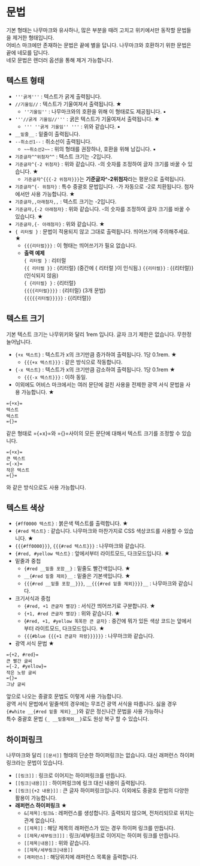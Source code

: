 # 문법
기본 형태는 나무마크와 유사하나, 많은 부분을 때려 고치고 위키에서만 동작할 문법들을 제거한 형태입니다.  
어비스 마크에만 존재하는 문법은 끝에 별을 답니다. 나무마크와 호환하기 위한 문법은 끝에 네모를 답니다.  
네모 문법은 렌더러 옵션을 통해 제거 가능합니다.  

## 텍스트 형태
* `'''굵게'''` : 텍스트가 굵게 출력됩니다.
* `//기울임//` : 텍스트가 기울여져서 출력됩니다. ★
    - `''기울임''` : 나무마크와의 호환을 위해 이 형태로도 제공됩니다. ▪️
* `'''//굵게 기울임//'''` : 굵은 텍스트가 기울여져서 출력됩니다. ★
    - `''' ''굵게 기울임'' '''` : 위와 같습니다. ▪️
* `__밑줄__` : 밑줄이 출력됩니다.
* `--취소선1--` : 취소선이 출력됩니다.
    - `~~취소선2~~` : 위의 형태를 권장하나, 호환을 위해 남깁니다. ▪️
* `기준글자^^위첨자^^` : 텍스트 크기는 -2입니다.
* `기준글자^{-2 위첨자}` : 위와 같습니다. -의 숫자를 조정하여 글자 크기를 바꿀 수 있습니다. ★
    - `기준글자^{{{-2 위첨자}}}`는 **기준글자^-2위첨자**라는 평문으로 출력됩니다.  
* `기준글자^{- 위첨자}` : 특수 중괄호 문법입니다. -가 자동으로 -2로 치환됩니다. 첨자에서만 사용 가능합니다. ★  
* `기준글자,,아래첨자,,` : 텍스트 크기는 -2입니다.
* `기준글자,{-2 아래첨자}` : 위와 같습니다. -의 숫자를 조정하여 글자 크기를 바꿀 수 있습니다. ★
* `기준글자,{- 아래첨자}` : 위와 같습니다. ★
* `{ 리터럴 }` : 문법이 적용되지 않고 그대로 출력됩니다. 띄어쓰기에 주의해주세요. ★
    - `{{{리터럴}}}` : 이 형태는 띄어쓰기가 필요 없습니다.
    - **출력 예제**  
    `{ 리터럴 }` : 리터럴  
    `{{ 리터럴 }}` : {리터럴} (중간에 { 리터럴 }이 인식됨.) 
    `{{리터럴}}` : {{리터럴}} (인식되지 않음)  
    `{ {리터럴} }` : {리터럴}  
    `{{{{리터럴}}}}` : {리터럴} (3개 문법)  
    `{{{{{리터럴}}}}}` : {{리터럴}}  
    
## 텍스트 크기
기본 텍스트 크기는 나무위키와 달리 1rem 입니다. 글자 크기 제한은 없습니다. 무한정 늘어납니다.
* `{+x 텍스트}` : 텍스트가 x의 크기만큼 증가하여 출력됩니다. 1당 0.1rem. ★
    - `{{{+x 텍스트}}}` : 같은 방식으로 작동합니다.
* `{-x 텍스트}` : 텍스트가 x의 크기만큼 감소하여 출력됩니다. 1당 0.1rem ★
    - `{{{-x 텍스트}}}` : 이하 동일.
* 이외에도 어비스 마크에서는 여러 문단에 걸친 사용을 전제한 광역 서식 문법을 사용 가능합니다. ★
```
={+x}=
텍스트
텍스트
={}=
```
같은 형태로 ={+x}=와 ={}=사이의 모든 문단에 대해서 텍스트 크기를 조정할 수 있습니다.
```
={+x}=
큰 텍스트
={-x}=
작은 텍스트
={}=
```
와 같은 방식으로도 사용 가능합니다.

## 텍스트 색상
* `{#ff0000 텍스트}` : 붉은색 텍스트를 출력합니다. ★
* `{#red 텍스트}` : 같습니다. 나무마크와 마찬가지로 CSS 색상코드를 사용할 수 있습니다. ★
* `{{{#ff0000}}}`, `{{{#red 텍스트}}}` : 나무마크와 같습니다.
* `{#red, #yellow 텍스트}` : 앞에서부터 라이트모드, 다크모드입니다. ★
* 밑줄과 중첩 
    - `{#red __밑줄 포함__}` : 밑줄도 빨간색입니다. ★
    - `__{#red 밑줄 제외}__` : 밑줄은 기본색입니다. ★
    - `{{{#red __밑줄 포함__}}}`, `__{{{#red 밑줄 제외}}}}__` : 나무마크와 같습니다.
* 크기서식과 중첩
    - `{#red, +1 큰글자 빨강}` : 서식간 띄어쓰기로 구분합니다. ★
    - `{+1, #red 큰글자 빨강}` : 위와 같습니다. ★
    - {`#red, +1, #yellow 똑똑한 큰 글자}` : 중간에 뭐가 있든 색상 코드는 앞에서부터 라이트모드, 다크모드입니다. ★
    - `{{{#blue {{{+1 큰글자 파랑}}}}}}` : 나무마크와 같습니다.
* 광역 서식 문법 ★
```
={+2, #red}=
큰 빨간 글씨
={-2, #yellow}=
작은 노랑 글씨
={}=
그냥 글씨
```
앞으로 나오는 중괄호 문법도 이렇게 사용 가능합니다.  
광역 서식 문법에서 밑줄색의 경우에는 무조건 광역 서식을 따릅니다. 싫을 경우  
`{#white __{#red 밑줄 제외}__}`와 같은 정신나간 문법을 사용 가능하나  
특수 중괄호 문법 `{_ __밑줄제외__}`로도 원상 복구 할 수 있습니다.

## 하이퍼링크
나무마크와 달리 `[[문서]]` 형태의 단순한 하이퍼링크는 없습니다. 대신 래퍼런스 하이퍼링크라는 문법이 있습니다.
* `[[링크]]` : 링크로 이어지는 하이퍼링크를 만듭니다.
* `[[링크|내용]]]` : 하이퍼링크에 링크 대신 내용이 출력됩니다.
* `[[링크|{+2 내용}]]` : 큰 글자 하이퍼링크입니다. 이외에도 중괄호 문법의 다양한 활용이 가능합니다.
* **래퍼런스 하이퍼링크** ★
    - `&[제목]:링크&` : 레퍼런스를 생성합니다. 출력되지 않으며, 전처리되므로 위치는 관계 없습니다.
    - `[[제목]]` : 해당 제목의 래퍼런스가 있는 경우 하이퍼 링크를 만듭니다.
    - `[[제목/세부링크]]]` : 링크/세부링크로 이어지는 하이퍼 링크를 만듭니다.
    - `[[제목|내용]]` : 위와 같습니다.
    - `[[제목/세부링크|내용]]`
    - `[래퍼런스]` : 해당위치에 래퍼런스 목록을 출력합니다.
